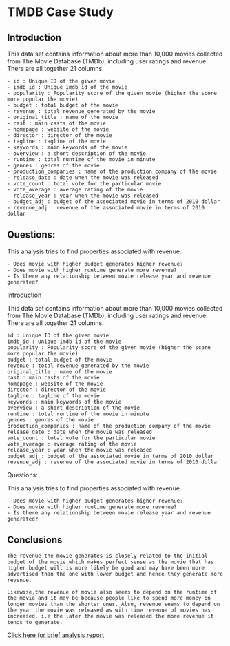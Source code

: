 # TMDB Case Study



## Introduction

This data set contains information about more than 10,000 movies collected from The Movie Database (TMDb), including user ratings and revenue. There are all together 21 columns.

    - id : Unique ID of the given movie
    - imdb_id : Unique imdb id of the movie
    - popularity : Popularity score of the given movie (higher the score more popular the movie)
    - budget : total budget of the movie
    - revenue : total revenue generated by the movie
    - original_title : name of the movie
    - cast : main casts of the movie
    - homepage : website of the movie
    - director : director of the movie
    - tagline : tagline of the movie
    - keywords : main keywords of the movie
    - overview : a short description of the movie
    - runtime : total runtime of the movie in minute
    - genres : genres of the movie
    - production_companies : name of the production company of the movie
    - release_date : date when the movie was released
    - vote_count : total vote for the particular movie
    - vote_average : average rating of the movie
    - release_year : year when the movie was released
    - budget_adj : budget of the associated movie in terms of 2010 dollar
    - revenue_adj : revenue of the associated movie in terms of 2010 dollar

## Questions:

This analysis tries to find properties associated with revenue.

    - Does movie with higher budget generates higher revenue?
    - Does movie with higher runtime generate more revenue?
    - Is there any relationship between movie release year and revenue generated?



Introduction

This data set contains information about more than 10,000 movies collected from The Movie Database (TMDb), including user ratings and revenue. There are all together 21 columns.

    id : Unique ID of the given movie
    imdb_id : Unique imdb id of the movie
    popularity : Popularity score of the given movie (higher the score more popular the movie)
    budget : total budget of the movie
    revenue : total revenue generated by the movie
    original_title : name of the movie
    cast : main casts of the movie
    homepage : website of the movie
    director : director of the movie
    tagline : tagline of the movie
    keywords : main keywords of the movie
    overview : a short description of the movie
    runtime : total runtime of the movie in minute
    genres : genres of the movie
    production_companies : name of the production company of the movie
    release_date : date when the movie was released
    vote_count : total vote for the particular movie
    vote_average : average rating of the movie
    release_year : year when the movie was released
    budget_adj : budget of the associated movie in terms of 2010 dollar
    revenue_adj : revenue of the associated movie in terms of 2010 dollar

Questions:

This analysis tries to find properties associated with revenue.

    - Does movie with higher budget generates higher revenue?
    - Does movie with higher runtime generate more revenue?
    - Is there any relationship between movie release year and revenue generated?

## Conclusions

    The revenue the movie generates is closely related to the initial budget of the movie which makes perfect sense as the movie that has higher budget will is more likely be good and may have been more advertised than the one with lower budget and hence they generate more revenue.
    
    Likewise,the revenue of movie also seems to depend on the runtime of the movie and it may be because people like to spend more money on longer movies than the shorter ones. Also, revenue seems to depend on the year the movie was released as with time revenue of movies has increased, i.e the later the movie was released the more revenue it tends to generate.
    
 [Click here for brief analysis report](https://github.com/RashikaKarki/Udacity_TMDB_CASE_STUDY/blob/master/Investigate_a_Dataset%20(1).ipynb)
